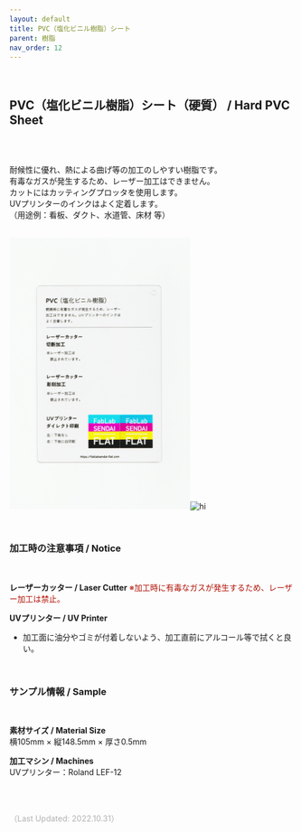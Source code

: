 ```yaml
---
layout: default
title: PVC（塩化ビニル樹脂）シート
parent: 樹脂
nav_order: 12
---
```


<br>

## PVC（塩化ビニル樹脂）シート（硬質） / Hard PVC Sheet
<br><br>

耐候性に優れ、熱による曲げ等の加工のしやすい樹脂です。<br>
有毒なガスが発生するため、レーザー加工はできません。<br>
カットにはカッティングプロッタを使用します。<br>
UVプリンターのインクはよく定着します。<br>
（用途例：看板、ダクト、水道管、床材 等）
<br>
<br>

<img src="assets/17_PVC_1.png" width="320" alt="hi" class="inline"/><img src="assets/17_PVC_2.png" width="320" alt="hi" class="inline"/>

<br>

### **加工時の注意事項 / Notice**
<br>

**レーザーカッター / Laser Cutter**
<span style="color: #B00E02">
※加工時に有毒なガスが発生するため、レーザー加工は禁止。</span><br>

**UVプリンター / UV Printer**
* 加工面に油分やゴミが付着しないよう、加工直前にアルコール等で拭くと良い。<br>

<br>

### **サンプル情報 / Sample**
<br>

**素材サイズ / Material Size**<br>
横105mm × 縦148.5mm × 厚さ0.5mm<br>

**加工マシン / Machines**<br>
UVプリンター：Roland LEF-12<br>

<br><br>

<span style="color: #B2B2B2">
（Last Updated: 2022.10.31）
</span>
